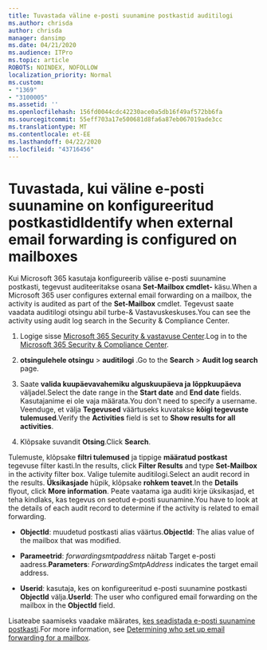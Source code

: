 ```yaml
---
title: Tuvastada väline e-posti suunamine postkastid auditilogi
ms.author: chrisda
author: chrisda
manager: dansimp
ms.date: 04/21/2020
ms.audience: ITPro
ms.topic: article
ROBOTS: NOINDEX, NOFOLLOW
localization_priority: Normal
ms.custom:
- "1369"
- "3100005"
ms.assetid: ''
ms.openlocfilehash: 156fd0044cdc42230ace0a5db16f49af572bb6fa
ms.sourcegitcommit: 55eff703a17e500681d8fa6a87eb067019ade3cc
ms.translationtype: MT
ms.contentlocale: et-EE
ms.lasthandoff: 04/22/2020
ms.locfileid: "43716456"
---
```

# <a name="identify-when-external-email-forwarding-is-configured-on-mailboxes"></a><span data-ttu-id="c34b8-102">Tuvastada, kui väline e-posti suunamine on konfigureeritud postkastid</span><span class="sxs-lookup"><span data-stu-id="c34b8-102">Identify when external email forwarding is configured on mailboxes</span></span>

<span data-ttu-id="c34b8-103">Kui Microsoft 365 kasutaja konfigureerib välise e-posti suunamine postkasti, tegevust auditeeritakse osana **Set-Mailbox cmdlet-** käsu.</span><span class="sxs-lookup"><span data-stu-id="c34b8-103">When a Microsoft 365 user configures external email forwarding on a mailbox, the activity is audited as part of the **Set-Mailbox** cmdlet.</span></span> <span data-ttu-id="c34b8-104">Tegevust saate vaadata auditilogi otsingu abil turbe-& Vastavuskeskuses.</span><span class="sxs-lookup"><span data-stu-id="c34b8-104">You can see the activity using audit log search in the Security & Compliance Center.</span></span>

1. <span data-ttu-id="c34b8-105">Logige sisse [Microsoft 365 Security & vastavuse Center](https://protection.office.com/).</span><span class="sxs-lookup"><span data-stu-id="c34b8-105">Log in to the [Microsoft 365 Security & Compliance Center](https://protection.office.com/).</span></span>

2. <span data-ttu-id="c34b8-106">**otsingulehele otsingu** > **auditilogi** .</span><span class="sxs-lookup"><span data-stu-id="c34b8-106">Go to the **Search** > **Audit log search** page.</span></span>

3. <span data-ttu-id="c34b8-107">Saate **valida kuupäevavahemiku alguskuupäeva ja** **lõppkuupäeva** väljadel.</span><span class="sxs-lookup"><span data-stu-id="c34b8-107">Select the date range in the **Start date** and **End date** fields.</span></span> <span data-ttu-id="c34b8-108">Kasutajanime ei ole vaja määrata.</span><span class="sxs-lookup"><span data-stu-id="c34b8-108">You don't need to specify a username.</span></span> <span data-ttu-id="c34b8-109">Veenduge, et välja **Tegevused** väärtuseks kuvatakse **kõigi tegevuste tulemused**.</span><span class="sxs-lookup"><span data-stu-id="c34b8-109">Verify the **Activities** field is set to **Show results for all activities**.</span></span>

4. <span data-ttu-id="c34b8-110">Klõpsake suvandit **Otsing**.</span><span class="sxs-lookup"><span data-stu-id="c34b8-110">Click **Search**.</span></span>

<span data-ttu-id="c34b8-111">Tulemuste, klõpsake **filtri tulemused** ja tippige **määratud postkast** tegevuse filter kasti.</span><span class="sxs-lookup"><span data-stu-id="c34b8-111">In the results, click **Filter Results** and type **Set-Mailbox** in the activity filter box.</span></span> <span data-ttu-id="c34b8-112">Valige tulemite auditilogi.</span><span class="sxs-lookup"><span data-stu-id="c34b8-112">Select an audit record in the results.</span></span> <span data-ttu-id="c34b8-113">**Üksikasjade** hüpik, klõpsake **rohkem teavet**.</span><span class="sxs-lookup"><span data-stu-id="c34b8-113">In the **Details** flyout, click **More information**.</span></span> <span data-ttu-id="c34b8-114">Peate vaatama iga auditi kirje üksikasjad, et teha kindlaks, kas tegevus on seotud e-posti suunamine.</span><span class="sxs-lookup"><span data-stu-id="c34b8-114">You have to look at the details of each audit record to determine if the activity is related to email forwarding.</span></span>

- <span data-ttu-id="c34b8-115">**ObjectId**: muudetud postkasti alias väärtus.</span><span class="sxs-lookup"><span data-stu-id="c34b8-115">**ObjectId**: The alias value of the mailbox that was modified.</span></span>

- <span data-ttu-id="c34b8-116">**Parameetrid**: _forwardingsmtpaddress_ näitab Target e-posti aadress.</span><span class="sxs-lookup"><span data-stu-id="c34b8-116">**Parameters**: _ForwardingSmtpAddress_ indicates the target email address.</span></span>

- <span data-ttu-id="c34b8-117">**Userid**: kasutaja, kes on konfigureeritud e-posti suunamine postkasti **ObjectId** välja.</span><span class="sxs-lookup"><span data-stu-id="c34b8-117">**UserId**: The user who configured email forwarding on the mailbox in the **ObjectId** field.</span></span>

<span data-ttu-id="c34b8-118">Lisateabe saamiseks vaadake määrates, [kes seadistada e-posti suunamine postkasti](https://docs.microsoft.com/office365/securitycompliance/auditing-troubleshooting-scenarios#determining-who-set-up-email-forwarding-for-a-mailbox).</span><span class="sxs-lookup"><span data-stu-id="c34b8-118">For more information, see [Determining who set up email forwarding for a mailbox](https://docs.microsoft.com/office365/securitycompliance/auditing-troubleshooting-scenarios#determining-who-set-up-email-forwarding-for-a-mailbox).</span></span>
